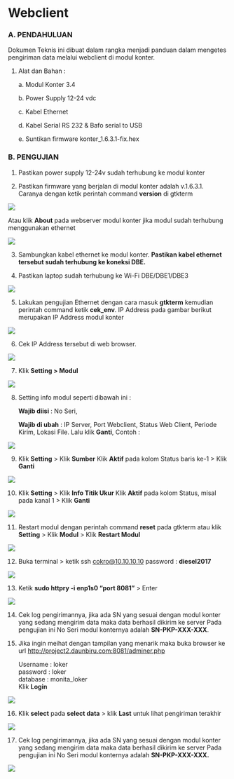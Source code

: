 # Webclient

### A. PENDAHULUAN

Dokumen Teknis ini dibuat dalam rangka menjadi panduan dalam
mengetes pengiriman data melalui webclient di modul konter.

1. Alat dan Bahan :

   a. Modul Konter 3.4

   b. Power Supply 12-24 vdc

   c. Kabel Ethernet

   d. Kabel Serial RS 232 & Bafo serial to USB

   e. Suntikan firmware konter_1.6.3.1-fix.hex

### B. PENGUJIAN

1. Pastikan power supply 12-24v sudah terhubung ke modul konter

2. Pastikan firmware yang berjalan di modul konter adalah v.1.6.3.1.
   Caranya dengan ketik perintah command **version** di gtkterm

![](media/wc.png)

Atau klik **About** pada webserver modul konter jika modul sudah terhubung
menggunakan ethernet

![](media/wc2.png)

3. Sambungkan kabel ethernet ke modul konter. **Pastikan kabel ethernet**
   **tersebut sudah terhubung ke koneksi DBE.**

4. Pastikan laptop sudah terhubung ke Wi-Fi DBE/DBE1/DBE3

![](media/wc3.png)

5. Lakukan pengujian Ethernet dengan cara masuk **gtkterm** kemudian
   perintah command ketik **cek_env**. IP Address pada gambar berikut
   merupakan IP Address modul konter

![](media/wc4.png)

6. Cek IP Address tersebut di web browser.

![](media/wc5.png)

7. Klik **Setting > Modul**

![](media/wc6.png)

8. Setting info modul seperti dibawah ini :

   **Wajib diisi** : No Seri,

   **Wajib di ubah** : IP Server, Port Webclient, Status Web
   Client, Periode Kirim, Lokasi File.
   Lalu klik **Ganti**, Contoh :

![](media/wc7.png)

9. Klik **Setting** > Klik **Sumber**
   Klik **Aktif** pada kolom Status baris ke-1 > Klik **Ganti**

![](media/wc8.png)

10. Klik **Setting** > Klik **Info Titik Ukur**
    Klik **Aktif** pada kolom Status, misal pada kanal 1 > Klik **Ganti**

![](media/wc9.png)

11. Restart modul dengan perintah command **reset** pada gtkterm atau
    klik **Setting** > Klik **Modul** > Klik **Restart Modul**

![](media/wc10.png)

12. Buka terminal > ketik ssh cokro@10.10.10.10 password : **diesel2017**

![](media/wc11.png)

13. Ketik **sudo httpry -i enp1s0 “port 8081”** > Enter

![](media/wc12.png)

14. Cek log pengirimannya, jika ada SN yang sesuai dengan modul konter
    yang sedang mengirim data maka data berhasil dikirim ke server
    Pada pengujian ini No Seri modul konternya adalah **SN-PKP-XXX-XXX**.

15. Jika ingin meihat dengan tampilan yang menarik maka buka browser ke url
    http://project2.daunbiru.com:8081/adminer.php

    Username : loker<br>
    password : loker<br>
    database : monita_loker<br>
    Klik **Login**

![](media/wc13.png)

16. Klik **select** pada **select data** > klik **Last** untuk lihat pengiriman terakhir

![](media/wc14.png)

17. Cek log pengirimannya, jika ada SN yang sesuai dengan modul konter
    yang sedang mengirim data maka data berhasil dikirim ke server
    Pada pengujian ini No Seri modul konternya adalah **SN-PKP-XXX-XXX.**

![](media/wc15.png)
